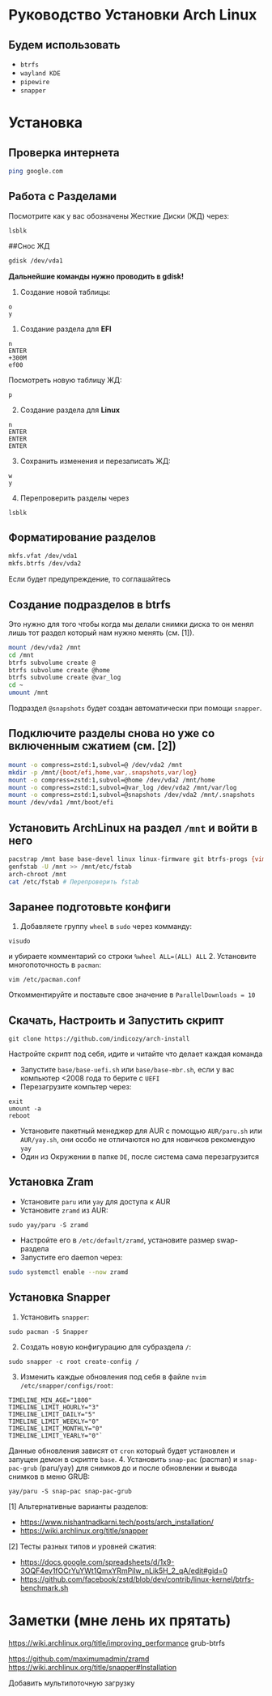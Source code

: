 # Руководство Установки Arch Linux
## Будем использовать 
- `btrfs`
- `wayland KDE`
- `pipewire`
- `snapper`

# Установка
## Проверка интернета
``` bash
ping google.com
```

## Работа с Разделами
Посмотрите как у вас обозначены Жесткие Диски (ЖД) через:
```
lsblk
```

##Снос ЖД
``` bash
gdisk /dev/vda1
```

**Дальнейшие команды нужно проводить в gdisk!**
1. Создание новой таблицы:
```
o
y
```

1. Создание раздела для **EFI**
```
n
ENTER
+300M
ef00
```

Посмотреть новую таблицу ЖД:
```
p
```

2. Создание раздела для **Linux**
```
n
ENTER
ENTER
ENTER
```

3. Сохранить изменения и перезаписать ЖД:

```
w
y
```

4. Перепроверить разделы через
```
lsblk
```

## Форматирование разделов
``` bash
mkfs.vfat /dev/vda1
mkfs.btrfs /dev/vda2
```
Если будет предупреждение, то соглашайтесь

## Создание подразделов в btrfs
Это нужно для того чтобы когда мы делали снимки диска то он менял лишь тот раздел который нам нужно менять (см. [1]).
``` bash
mount /dev/vda2 /mnt
cd /mnt
btrfs subvolume create @
btrfs subvolume create @home
btrfs subvolume create @var_log
cd ~
umount /mnt
```
Подраздел `@snapshots` будет создан автоматически при помощи `snapper`.

## Подключите разделы снова но уже со включенным сжатием (см. [2])
``` bash
mount -o compress=zstd:1,subvol=@ /dev/vda2 /mnt
mkdir -p /mnt/{boot/efi,home,var,.snapshots,var/log}
mount -o compress=zstd:1,subvol=@home /dev/vda2 /mnt/home
mount -o compress=zstd:1,subvol=@var_log /dev/vda2 /mnt/var/log
mount -o compress=zstd:1,subvol=@snapshots /dev/vda2 /mnt/.snapshots
mount /dev/vda1 /mnt/boot/efi
```

## Установить ArchLinux на раздел `/mnt` и войти в него
``` bash
pacstrap /mnt base base-devel linux linux-firmware git btrfs-progs {vim,nano} {intel-ucode,amd-ucode}` # в скобках  выбирайте под себя
genfstab -U /mnt >> /mnt/etc/fstab
arch-chroot /mnt
cat /etc/fstab # Перепроверить fstab
```

## Заранее подготовьте конфиги
1. Добавляете группу `wheel` в `sudo` через комманду:
```
visudo
```
и убираете комментарий со строки `%wheel ALL=(ALL) ALL`
2. Установите многопоточность в `pacman`:
```
vim /etc/pacman.conf
```
Откомментируйте и поставьте свое значение в `ParallelDownloads = 10`

## Скачать, Настроить и Запустить скрипт
```
git clone https://github.com/indicozy/arch-install
```
Настройте скрипт под себя, идите и читайте что делает каждая команда
* Запустите `base/base-uefi.sh` или `base/base-mbr.sh`, если у вас компьютер <2008 года то берите с `UEFI`
* Перезагрузите компьтер через:
```
exit
umount -a
reboot
```
* Установите пакетный менеджер для AUR с помощью `AUR/paru.sh` или `AUR/yay.sh`, они особо не отличаются но для новичков рекомендую `yay`
* Один из Окружении в папке `DE`, после система сама перезагрузится

## Установка Zram
* Установите `paru` или `yay` для доступа к AUR
* Установите `zramd` из AUR:
```
sudo yay/paru -S zramd
```
* Настройте его в `/etc/default/zramd`, установите размер swap-раздела
* Запустите его daemon через:
``` bash
sudo systemctl enable --now zramd
```

## Установка Snapper
1. Установить `snapper`:
```
sudo pacman -S Snapper
```
2. Создать новую конфигурацию для субраздела `/`:
```
sudo snapper -c root create-config /
```
3. Изменить каждые обновления под себя в файле `nvim /etc/snapper/configs/root`: 
```
TIMELINE_MIN_AGE="1800"
TIMELINE_LIMIT_HOURLY="3"
TIMELINE_LIMIT_DAILY="5"
TIMELINE_LIMIT_WEEKLY="0"
TIMELINE_LIMIT_MONTHLY="0"
TIMELINE_LIMIT_YEARLY="0"`
```
Данные обновления зависят от `cron` который будет установлен и запущен демон в скрипте `base`.
4. Установить `snap-pac` (pacman) и `snap-pac-grub` (paru/yay) для снимков до и после обновлении и вывода снимков в меню GRUB:
```
yay/paru -S snap-pac snap-pac-grub
```

[1] Альтернативные варианты разделов: 
- https://www.nishantnadkarni.tech/posts/arch_installation/
- https://wiki.archlinux.org/title/snapper

[2] Тесты разных типов и уровней сжатия: 
- https://docs.google.com/spreadsheets/d/1x9-3OQF4ev1fOCrYuYWt1QmxYRmPilw_nLik5H_2_qA/edit#gid=0
- https://github.com/facebook/zstd/blob/dev/contrib/linux-kernel/btrfs-benchmark.sh

# Заметки (мне лень их прятать)
https://wiki.archlinux.org/title/improving_performance
grub-btrfs

https://github.com/maximumadmin/zramd
https://wiki.archlinux.org/title/snapper#Installation

Добавить мультипоточную загрузку
